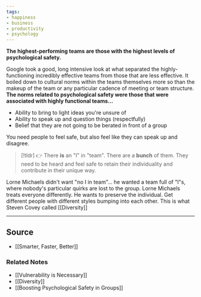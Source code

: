 ```yaml
---
tags:
- happiness
- business
- productivity
- psychology
---
```

**The highest-performing teams are those with the highest levels of psychological safety.**

Google took a good, long intensive look at what separated the highly-functioning incredibly effective teams from those that are less effective. It boiled down to cultural norms within the teams themselves more so than the makeup of the team or any particular cadence of meeting or team structure. **The norms related to psychological safety were those that were associated with highly functional teams...** 

- Ability to bring to light ideas you're unsure of
- Ability to speak up and question things (respectfully)
- Belief that they are not going to be berated in front of a group

You need people to feel safe, but also feel like they can speak up and disagree.

> [!tldr] 👉 There **is** an "I" in "team". There are a **bunch** of them. They need to be heard and feel safe to retain their individuality and contribute in their unique way.

Lorne Michaels didn't want "no I in team"... he wanted a team full of "I"s, where nobody's particular quirks are lost to the group. Lorne Michaels treats everyone differently. He wants to preserve the individual. Get different people with different styles bumping into each other. This is what Steven Covey called [[Diversity]] 

---

## Source
- [[Smarter, Faster, Better]]

### Related Notes
- [[Vulnerability is Necessary]] 
- [[Diversity]] 
- [[Boosting Psychological Safety in Groups]]
